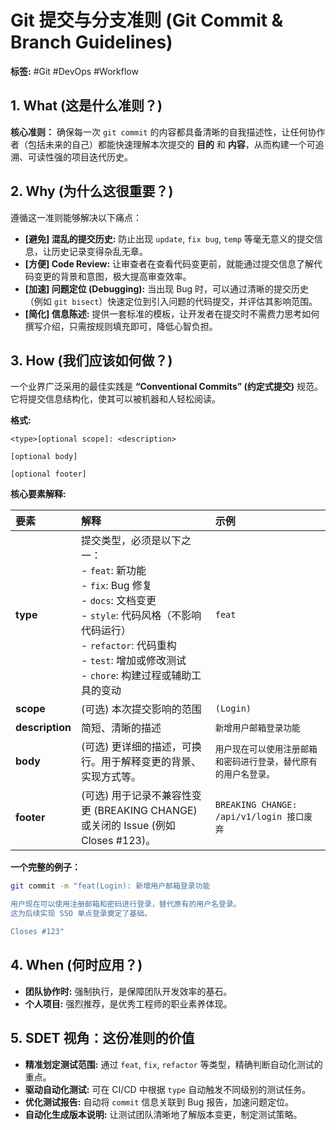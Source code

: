 # Git 提交与分支准则 (Git Commit & Branch Guidelines)

**标签:** #Git #DevOps #Workflow

## 1. What (这是什么准则？)

**核心准则：** 确保每一次 `git commit` 的内容都具备清晰的自我描述性，让任何协作者（包括未来的自己）都能快速理解本次提交的 **目的** 和 **内容**，从而构建一个可追溯、可读性强的项目迭代历史。

## 2. Why (为什么这很重要？)

遵循这一准则能够解决以下痛点：

* **[避免] 混乱的提交历史:** 防止出现 `update`, `fix bug`, `temp` 等毫无意义的提交信息，让历史记录变得杂乱无章。
* **[方便] Code Review:** 让审查者在查看代码变更前，就能通过提交信息了解代码变更的背景和意图，极大提高审查效率。
* **[加速] 问题定位 (Debugging):** 当出现 Bug 时，可以通过清晰的提交历史（例如 `git bisect`）快速定位到引入问题的代码提交，并评估其影响范围。
* **[简化] 信息陈述:** 提供一套标准的模板，让开发者在提交时不需费力思考如何撰写介绍，只需按规则填充即可，降低心智负担。

## 3. How (我们应该如何做？)

一个业界广泛采用的最佳实践是 **“Conventional Commits” (约定式提交)** 规范。它将提交信息结构化，使其可以被机器和人轻松阅读。

**格式:**
```
<type>[optional scope]: <description>

[optional body]

[optional footer]
```

**核心要素解释:**

| 要素            | 解释                                                                                                                                                                                                                                   | 示例                                                             |
| :-------------- | :------------------------------------------------------------------------------------------------------------------------------------------------------------------------------------------------------------------------------------- | :--------------------------------------------------------------- |
| **type**        | 提交类型，必须是以下之一：<br> - `feat`: 新功能<br> - `fix`: Bug 修复<br> - `docs`: 文档变更<br> - `style`: 代码风格（不影响代码运行）<br> - `refactor`: 代码重构<br> - `test`: 增加或修改测试<br> - `chore`: 构建过程或辅助工具的变动 | `feat`                                                           |
| **scope**       | (可选) 本次提交影响的范围                                                                                                                                                                                                              | `(Login)`                                                        |
| **description** | 简短、清晰的描述                                                                                                                                                                                                                       | `新增用户邮箱登录功能`                                           |
| **body**        | (可选) 更详细的描述，可换行。用于解释变更的背景、实现方式等。                                                                                                                                                                  | `用户现在可以使用注册邮箱和密码进行登录，替代原有的用户名登录。` |
| **footer**      | (可选) 用于记录不兼容性变更 (BREAKING CHANGE) 或关闭的 Issue (例如 Closes #123)。                                                                                                                                                                           | `BREAKING CHANGE: /api/v1/login 接口废弃`                        |

**一个完整的例子：**
```bash
git commit -m "feat(Login): 新增用户邮箱登录功能

用户现在可以使用注册邮箱和密码进行登录，替代原有的用户名登录。
这为后续实现 SSO 单点登录奠定了基础。

Closes #123"
```

## 4. When (何时应用？)
* **团队协作时:** 强制执行，是保障团队开发效率的基石。
* **个人项目:** 强烈推荐，是优秀工程师的职业素养体现。

## 5. SDET 视角：这份准则的价值

- **精准划定测试范围:** 通过 `feat`, `fix`, `refactor` 等类型，精确判断自动化测试的重点。
- **驱动自动化测试:** 可在 CI/CD 中根据 `type` 自动触发不同级别的测试任务。
- **优化测试报告:** 自动将 `commit` 信息关联到 Bug 报告，加速问题定位。
- **自动化生成版本说明:** 让测试团队清晰地了解版本变更，制定测试策略。